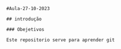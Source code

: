     #Aula-27-10-2023

    ## introdução

    ### Obejetivos

    Este repositorio serve para aprender git